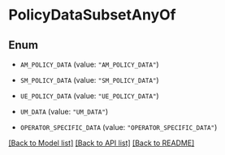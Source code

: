 # PolicyDataSubsetAnyOf

## Enum


* `AM_POLICY_DATA` (value: `"AM_POLICY_DATA"`)

* `SM_POLICY_DATA` (value: `"SM_POLICY_DATA"`)

* `UE_POLICY_DATA` (value: `"UE_POLICY_DATA"`)

* `UM_DATA` (value: `"UM_DATA"`)

* `OPERATOR_SPECIFIC_DATA` (value: `"OPERATOR_SPECIFIC_DATA"`)


[[Back to Model list]](../README.md#documentation-for-models) [[Back to API list]](../README.md#documentation-for-api-endpoints) [[Back to README]](../README.md)


